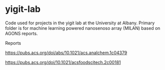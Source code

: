 # yigit-lab
Code used for projects in the yigit lab at the University at Albany.
Primary folder is for machine learning powered nanosenoso array (MILAN) based on AGONS reports.

Reports

https://pubs.acs.org/doi/abs/10.1021/acs.analchem.1c04379

https://pubs.acs.org/doi/10.1021/acsfoodscitech.2c00181

